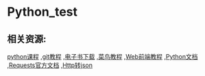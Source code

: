 # Python_test
## 相关资源:
[python课程](https://github.com/jackfrued/Python-100-Days)
,[git教程](https://zhuanlan.zhihu.com/p/30044692)
,[电子书下载](https://www.jb51.net/books/)
,[菜鸟教程](https://www.runoob.com/)
,[Web前端教程](https://github.com/qianguyihao/Web)
,[Python文档](https://docs.python.org/zh-cn/3/)
,[Requests官方文档](https://requests.readthedocs.io/zh_CN/latest/)
,[Http转json](https://www.convertonline.io/convert/query-string-to-json)
